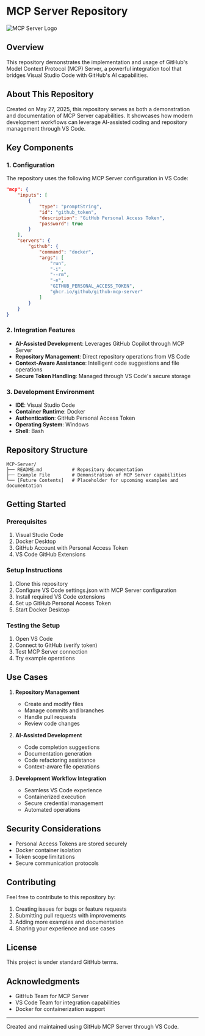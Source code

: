 # MCP Server Repository
![MCP Server Logo](logo.png)

## Overview
This repository demonstrates the implementation and usage of GitHub's Model Context Protocol (MCP) Server, a powerful integration tool that bridges Visual Studio Code with GitHub's AI capabilities.

## About This Repository
Created on May 27, 2025, this repository serves as both a demonstration and documentation of MCP Server capabilities. It showcases how modern development workflows can leverage AI-assisted coding and repository management through VS Code.

## Key Components

### 1. Configuration
The repository uses the following MCP Server configuration in VS Code:
```json
"mcp": {
    "inputs": [
        {
            "type": "promptString",
            "id": "github_token",
            "description": "GitHub Personal Access Token",
            "password": true
        }
    ],
    "servers": {
        "github": {
            "command": "docker",
            "args": [
                "run",
                "-i",
                "--rm",
                "-e",
                "GITHUB_PERSONAL_ACCESS_TOKEN",
                "ghcr.io/github/github-mcp-server"
            ]
        }
    }
}
```

### 2. Integration Features
- **AI-Assisted Development**: Leverages GitHub Copilot through MCP Server
- **Repository Management**: Direct repository operations from VS Code
- **Context-Aware Assistance**: Intelligent code suggestions and file operations
- **Secure Token Handling**: Managed through VS Code's secure storage

### 3. Development Environment
- **IDE**: Visual Studio Code
- **Container Runtime**: Docker
- **Authentication**: GitHub Personal Access Token
- **Operating System**: Windows
- **Shell**: Bash

## Repository Structure
```
MCP-Server/
├── README.md           # Repository documentation
├── Example File        # Demonstration of MCP Server capabilities
└── [Future Contents]   # Placeholder for upcoming examples and documentation
```

## Getting Started

### Prerequisites
1. Visual Studio Code
2. Docker Desktop
3. GitHub Account with Personal Access Token
4. VS Code GitHub Extensions

### Setup Instructions
1. Clone this repository
2. Configure VS Code settings.json with MCP Server configuration
3. Install required VS Code extensions
4. Set up GitHub Personal Access Token
5. Start Docker Desktop

### Testing the Setup
1. Open VS Code
2. Connect to GitHub (verify token)
3. Test MCP Server connection
4. Try example operations

## Use Cases
1. **Repository Management**
   - Create and modify files
   - Manage commits and branches
   - Handle pull requests
   - Review code changes

2. **AI-Assisted Development**
   - Code completion suggestions
   - Documentation generation
   - Code refactoring assistance
   - Context-aware file operations

3. **Development Workflow Integration**
   - Seamless VS Code experience
   - Containerized execution
   - Secure credential management
   - Automated operations

## Security Considerations
- Personal Access Tokens are stored securely
- Docker container isolation
- Token scope limitations
- Secure communication protocols

## Contributing
Feel free to contribute to this repository by:
1. Creating issues for bugs or feature requests
2. Submitting pull requests with improvements
3. Adding more examples and documentation
4. Sharing your experience and use cases

## License
This project is under standard GitHub terms.

## Acknowledgments
- GitHub Team for MCP Server
- VS Code Team for integration capabilities
- Docker for containerization support

---
Created and maintained using GitHub MCP Server through VS Code.
